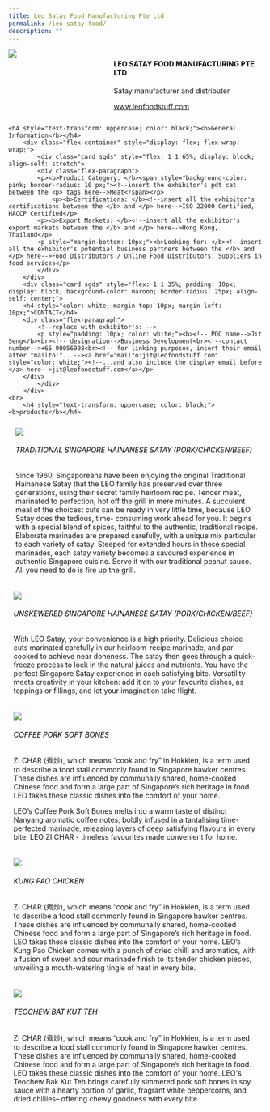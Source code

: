 ```yaml
---
title: Leo Satay Food Manufacturing Pte Ltd
permalink: /leo-satay-food/
description: ""
---
```

<div class="flex-paragraph">
		<!--hi there! this is a comment and will provide you with instructional guides-->
		<!--insert booth number here!-->
		<p style="text-transform: uppercase"></p></div>
			<div class="flex-container" style="display: flex; flex-wrap: wrap;">
				<!--insert DOWNLOAD link of company logo between the " marks!-->
			<div class="card sgds" style="flex: 1 1 40%; display: block;"><img src="https://drive.google.com/uc?id=1tILGxwsAVFu-zuBlCbVKKVj-aBhmvaaD&amp;export=download"></div>
	<div class="card-sgds" style="flex: 1 1 58%; display: block; margin-left: 3px">
		<h4 style="text-transform: uppercase; color: black;"><!--insert the exhibitor's name between the <b> tags here--><b>Leo Satay Food Manufacturing Pte Ltd</b></h4><!--insert the exhibitor's description between the <p> tags here-->
		<p>Satay manufacturer and distributer</p>
		<!--insert the exhibitor's website link, making sure there is "https:// www." present please. make sure the entire https link goes in between the " marks-->
		<p><a href="http://www.leofoodstuff.com" target="_blank"><!--insert the www website link here (no need for https)-->www.leofoodstuff.com</a></p>
	</div>
</div>



	<h4 style="text-transform: uppercase; color: black;"><b>General Information</b></h4>
		<div class="flex-container" style="display: flex; flex-wrap: wrap;">
			<div class="card sgds" style="flex: 1 1 65%; display: block; align-self: stretch">
			<div class="flex-paragraph">
			<p><b>Product Category: </b><span style="background-color: pink; border-radius: 10 px;"><!--insert the exhibitor's pdt cat between the <p> tags here-->Meat</span></p> 
				<p><b>Certifications: </b><!--insert all the exhibitor's certifications between the </b> and </p> here-->ISO 22000 Certified, HACCP Certified</p>
			<p><b>Export Markets: </b><!--insert all the exhibitor's export markets between the </b> and </p> here-->Hong Kong, Thailand</p>
			<p style="margin-bottom: 10px;"><b>Looking for: </b><!--insert all the exhibitor's potential business partners between the </b> and </p> here-->Food Distributors / Online Food Distributors, Suppliers in food services</p>
			</div>
		</div>
		<div class="card sgds" style="flex: 1 1 35%; padding: 10px; display: block; background-color: maroon; border-radius: 25px; align-self: center;">
		<h4 style="color: white; margin-top: 10px; margin-left: 10px;">CONTACT</h4>
		<div class="flex-paragraph">
			<!--replace with exhibitor's: -->
			<p style="padding: 10px; color: white;"><b><!-- POC name-->Jit Seng</b><br><!-- designation-->Business Development<br><!--contact number-->+65 90056998<br><!-- for linking purposes, insert their email after "mailto:"...--><a href="mailto:jit@leofoodstuff.com" style="color: white;"><!--...and also include the display email before </a> here-->jit@leofoodstuff.com</a></p>
		</div>
			</div>
		</div>
	<br>
		<h4 style="text-transform: uppercase; color: black;"><b>products</b></h4>
<div style="display: flex; flex-wrap: wrap;">
&nbsp; <div class="card sgds" style="flex: 1 1 47%; margin: 10px; display: block;"><!--insert the exhibitor's DOWNLOAD image for product between the " marks here-->
	<div class="flex-image" style="display: block;"><img src="https://drive.google.com/uc?id=1B8M75tBUYTaPDiB9ww14aDabzEQyh-_1&amp;export=download"></div>
	<div class="flex-paragraph">
		<h6 style="text-transform: uppercase; color: black;"><!--insert product name before </h6> and product description after <p>-->Traditional Singapore Hainanese Satay (Pork/Chicken/Beef)</h6>
		<p>Since 1960, Singaporeans have been enjoying the original Traditional Hainanese Satay that the LEO family has preserved over three generations, using their secret family heirloom recipe. Tender meat, marinated to perfection, hot off the grill in mere minutes. A succulent meal of the choicest cuts can be ready in very little time, because LEO Satay does the tedious, time- consuming work ahead for you. It begins with a special blend of spices, faithful to the authentic, traditional recipe. Elaborate marinades are prepared carefully, with a unique mix particular to each variety of satay. Steeped for extended hours in these special marinades, each satay variety becomes a savoured experience in authentic Singapore cuisine. Serve it with our traditional peanut sauce. All you need to do is fire up the grill.</p></div>
	</div>
		<div class="card sgds" style="flex: 1 1 47%; margin: 10px; display: block;">
		<div class="flex-image" style="display: block;"><img src="https://drive.google.com/uc?id=1vTI1XBzjTuB6lHKclhgK03PL0meGRJ9A&amp;export=download"></div>
	<div class="flex-paragraph">
		<h6 style="text-transform: uppercase; color: black;">  
Unskewered Singapore Hainanese Satay (Pork/Chicken/Beef)</h6>
		<p>With LEO Satay, your convenience is a high priority. Delicious choice cuts marinated carefully in our heirloom-recipe marinade, and par cooked to achieve near doneness. The satay then goes through a quick-freeze process to lock in the natural juices and nutrients. You have the perfect Singapore Satay experience in each satisfying bite. Versatility meets creativity in your kitchen: add it on to your favourite dishes, as toppings or fillings, and let your imagination take flight.

</p></div>
	</div>
		<div class="card sgds" style="flex: 1 1 47%; margin: 10px; display: block;">
		<div class="flex-image" style="display: block;"><img src="https://drive.google.com/uc?id=1qcvIYB7YdDAq0S1s-toZt9RkiKHyyesY&amp;export=download"></div>
	<div class="flex-paragraph">
		<h6 style="text-transform: uppercase; color: black;">Coffee Pork Soft Bones</h6>
		<p>ZI CHAR (煮炒), which means “cook and fry” in Hokkien, is a term used to describe a food stall commonly found in Singapore hawker centres. These dishes are influenced by communally shared, home-cooked Chinese food and form a large part of Singapore’s rich heritage in food. LEO takes these classic dishes into the comfort of your home.&nbsp;

LEO’s Coffee Pork Soft Bones melts into a warm taste of distinct Nanyang aromatic coffee notes, boldly infused in a tantalising time-perfected marinade, releasing layers of deep satisfying flavours in every bite.&nbsp;LEO ZI CHAR - timeless favourites made convenient for home.

</p></div>
		</div>
		<div class="card sgds" style="flex: 1 1 47%; margin: 10px; display: block;">
		<div class="flex-image" style="display: block;"><img src="https://drive.google.com/uc?id=1Crsip0Du5dGVBzcq3kkUsZ4PXd5e8UOw&amp;export=download"></div>
	<div class="flex-paragraph">
		<h6 style="text-transform: uppercase; color: black;">Kung Pao Chicken</h6>
		<p>ZI CHAR (煮炒), which means “cook and fry” in Hokkien, is a term used to describe a food stall commonly found in Singapore hawker centres. These dishes are influenced by communally shared, home-cooked Chinese food and form a large part of Singapore’s rich heritage in food. LEO takes these classic dishes into the comfort of your home.&nbsp;LEO’s Kung Pao Chicken comes with a punch of dried chilli and aromatics, with a fusion of sweet and sour marinade finish to its tender chicken pieces, unveiling a mouth-watering tingle of heat in every bite.</p></div>
	</div>
		<div class="card sgds" style="flex: 1 1 47%; margin: 10px; display: block;">
		<div class="flex-image" style="display: block;"><img src="https://drive.google.com/uc?id=1g02dYdrZq4dZiSPs29wLWVpMehPnjeU-&amp;export=download"></div>
	<div class="flex-paragraph">
		<h6 style="text-transform: uppercase; color: black;">Teochew Bat Kut Teh</h6>
		<p>ZI CHAR (煮炒), which means “cook and fry” in Hokkien, is a term used to describe a food stall commonly found in Singapore hawker centres. These dishes are influenced by communally shared, home-cooked Chinese food and form a large part of Singapore’s rich heritage in food. LEO takes these classic dishes into the comfort of your home.&nbsp;LEO's Teochew Bak Kut Teh brings carefully simmered pork soft bones in soy sauce with a hearty portion of garlic, fragrant white peppercorns, and dried chillies– offering chewy goodness with every bite.</p></div>
	</div>
	<!--don't delete these 2 tags. double check how the layout looks on the right too and lemme know if there are any problems! thank u so much for ur hardwork!-->
	</div>